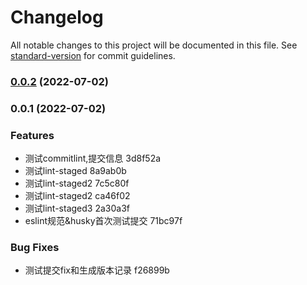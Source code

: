 # Changelog

All notable changes to this project will be documented in this file. See [standard-version](https://github.com/conventional-changelog/standard-version) for commit guidelines.

### [0.0.2](///compare/v0.0.1...v0.0.2) (2022-07-02)

### 0.0.1 (2022-07-02)


### Features

* 测试commitlint,提交信息 3d8f52a
* 测试lint-staged 8a9ab0b
* 测试lint-staged2 7c5c80f
* 测试lint-staged2 ca46f02
* 测试lint-staged3 2a30a3f
* eslint规范&husky首次测试提交 71bc97f


### Bug Fixes

* 测试提交fix和生成版本记录 f26899b
